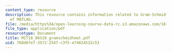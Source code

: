 ```yaml
---
content_type: resource
description: This resource contains information related to Gram-Schmidt in 9 lines
  of MATLAb.
file: /media/https%3A/open-learning-course-data-rc.s3.amazonaws.com/18-06-linear-algebra-spring-2010/768d6fe735722547c3f5e74824532c53_MIT18_06S10_gramschmidtmat.pdf
file_type: application/pdf
resourcetype: Document
title: MIT18_06S10_gramschmidtmat.pdf
uid: 768d6fe7-3572-2547-c3f5-e74824532c53
---
```

